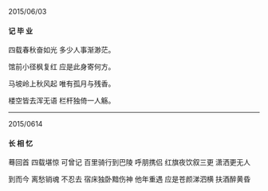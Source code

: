 2015/06/03

#### 记   毕   业

四载春秋奋如光   多少人事渐渺茫。

馆前小径枫复红   应是此身寄何方。

马坡岭上秋风起   唯有孤月与残香。

楼空皆去浑无语   栏杆独倚一人觞。

--------------------------------------------------------------------------------------

2015/0614

#### 长  相  忆

蓦回首 四载堪惊 可曾记 百里骑行到巴陵 呼朋携侣 红旗夜饮叙三更 潇洒更无人

 到而今 离愁销魂 不忍去 宿床独卧黯伤神 他年重遇 应是苍颜涕泗横 扶酒醉黄昏




